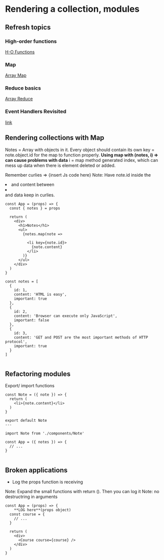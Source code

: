 # Rendering a collection, modules

## Refresh topics

### High-order functions

[H-O Functions](https://www.youtube.com/watch?v=BMUiFMZr7vk&list=PL0zVEGEvSaeEd9hlmCXrk5yUyqUag-n84)

### Map

[Array Map](https://www.youtube.com/watch?v=bCqtb-Z5YGQ&list=PL0zVEGEvSaeEd9hlmCXrk5yUyqUag-n84&index=2)

### Reduce basics

[Array Reduce](https://www.youtube.com/watch?v=Wl98eZpkp-c&t=31s)

### Event Handlers Revisited

[link](https://fullstackopen.com/en/part1/a_more_complex_state_debugging_react_apps#event-handling-revisited)

## Rendering collections with Map

Notes = Array with objects in it.
Every object should contain its own key = note.object.id for the map to function properly.
**Using map with (notes, i) => can cause problems with data**
i = map method generated index, which can mess up data when there is element deleted or added.

Remember curlies => {insert Js code here}
Note: Have note.id inside the <li> and content between <li></li> and data keep in curlies.

```
const App = (props) => {
  const { notes } = props

  return (
    <div>
      <h1>Notes</h1>
      <ul>
        {notes.map(note =>

          <li key={note.id}>
            {note.content}
          </li>
        )}
      </ul>
    </div>
  )
}

const notes = [
  {
    id: 1,
    content: 'HTML is easy',
    important: true
  },
  {
    id: 2,
    content: 'Browser can execute only JavaScript',
    important: false
  },
  {
    id: 3,
    content: 'GET and POST are the most important methods of HTTP protocol',
    important: true
  }
]


```

## Refactoring modules

Export/ import functions

```
const Note = ({ note }) => {
  return (
    <li>{note.content}</li>
  )
}

export default Note
---

import Note from './components/Note'

const App = ({ notes }) => {
  // ...
}


```

## Broken applications

- Log the props function is receiving

Note: Expand the small functions with return (). Then you can log it
Note: no destructring in arguments

```
const App = (props) => {
    **LOG here**(props object)
  const course = {
    // ...
  }

  return (
    <div>
      <Course course={course} />
    </div>
  )
}
```
